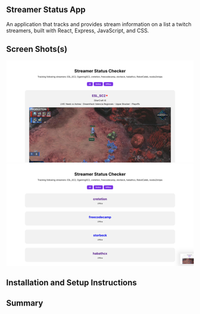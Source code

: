 ## Streamer Status App

An application that tracks and provides stream information on a list a twitch streamers, built with React, Express, JavaScript, and CSS.

## Screen Shots(s)

![screenshot1](client/public/screenshot1.png)
![screenshot2](client/public/screenshot2.png)

## Installation and Setup Instructions

## Summary